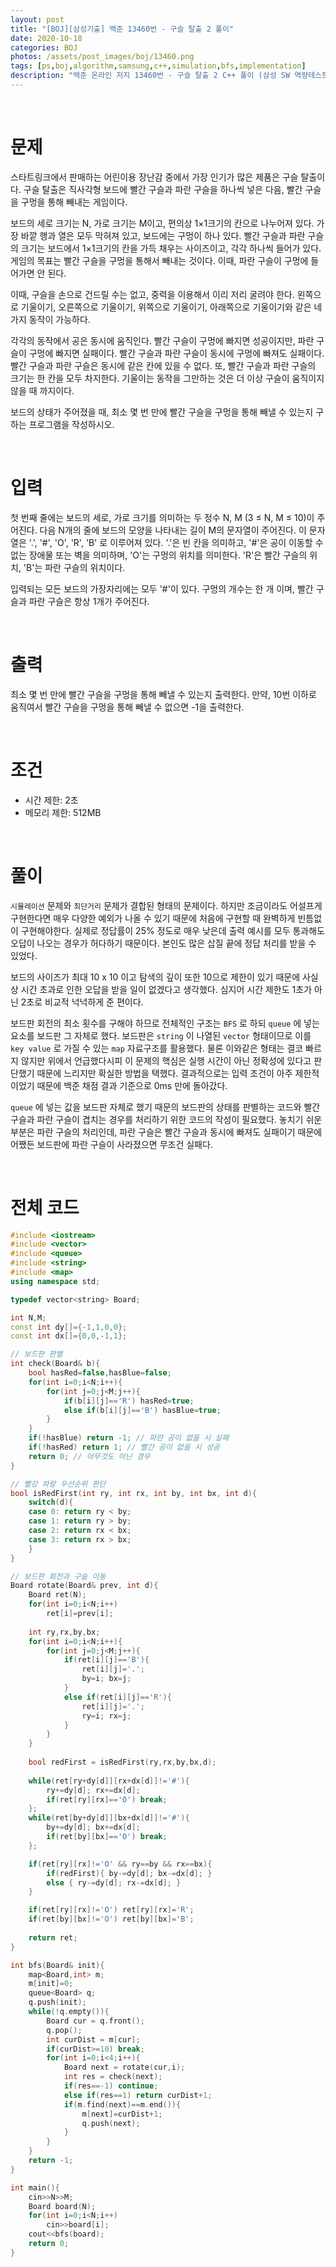 ```yaml
---
layout: post
title: "[BOJ][삼성기출] 백준 13460번 - 구슬 탈출 2 풀이"
date: 2020-10-18
categories: BOJ
photos: /assets/post_images/boj/13460.png
tags: [ps,boj,algorithm,samsung,c++,simulation,bfs,implementation]
description: "백준 온라인 저지 13460번 - 구슬 탈출 2 C++ 풀이 (삼성 SW 역량테스트 기출)"
---
```


<br>

# 문제
스타트링크에서 판매하는 어린이용 장난감 중에서 가장 인기가 많은 제품은 구슬 탈출이다. 구슬 탈출은 직사각형 보드에 빨간 구슬과 파란 구슬을 하나씩 넣은 다음, 빨간 구슬을 구멍을 통해 빼내는 게임이다.

보드의 세로 크기는 N, 가로 크기는 M이고, 편의상 1×1크기의 칸으로 나누어져 있다. 가장 바깥 행과 열은 모두 막혀져 있고, 보드에는 구멍이 하나 있다. 빨간 구슬과 파란 구슬의 크기는 보드에서 1×1크기의 칸을 가득 채우는 사이즈이고, 각각 하나씩 들어가 있다. 게임의 목표는 빨간 구슬을 구멍을 통해서 빼내는 것이다. 이때, 파란 구슬이 구멍에 들어가면 안 된다.

이때, 구슬을 손으로 건드릴 수는 없고, 중력을 이용해서 이리 저리 굴려야 한다. 왼쪽으로 기울이기, 오른쪽으로 기울이기, 위쪽으로 기울이기, 아래쪽으로 기울이기와 같은 네 가지 동작이 가능하다.

각각의 동작에서 공은 동시에 움직인다. 빨간 구슬이 구멍에 빠지면 성공이지만, 파란 구슬이 구멍에 빠지면 실패이다. 빨간 구슬과 파란 구슬이 동시에 구멍에 빠져도 실패이다. 빨간 구슬과 파란 구슬은 동시에 같은 칸에 있을 수 없다. 또, 빨간 구슬과 파란 구슬의 크기는 한 칸을 모두 차지한다. 기울이는 동작을 그만하는 것은 더 이상 구슬이 움직이지 않을 때 까지이다.

보드의 상태가 주어졌을 때, 최소 몇 번 만에 빨간 구슬을 구멍을 통해 빼낼 수 있는지 구하는 프로그램을 작성하시오.

<br>

# 입력
첫 번째 줄에는 보드의 세로, 가로 크기를 의미하는 두 정수 N, M (3 ≤ N, M ≤ 10)이 주어진다. 다음 N개의 줄에 보드의 모양을 나타내는 길이 M의 문자열이 주어진다. 이 문자열은 '.', '#', 'O', 'R', 'B' 로 이루어져 있다. '.'은 빈 칸을 의미하고, '#'은 공이 이동할 수 없는 장애물 또는 벽을 의미하며, 'O'는 구멍의 위치를 의미한다. 'R'은 빨간 구슬의 위치, 'B'는 파란 구슬의 위치이다.

입력되는 모든 보드의 가장자리에는 모두 '#'이 있다. 구멍의 개수는 한 개 이며, 빨간 구슬과 파란 구슬은 항상 1개가 주어진다.

<br>

# 출력
최소 몇 번 만에 빨간 구슬을 구멍을 통해 빼낼 수 있는지 출력한다. 만약, 10번 이하로 움직여서 빨간 구슬을 구멍을 통해 빼낼 수 없으면 -1을 출력한다.

<br>

# 조건
- 시간 제한: 2초
- 메모리 제한: 512MB

<br>

# 풀이
`시뮬레이션` 문제와 `최단거리` 문제가 결합된 형태의 문제이다. 하지만 조금이라도 어설프게 구현한다면 매우 다양한 예외가 나올 수 있기 때문에 처음에 구현할 때 완벽하게 빈틈없이 구현해야한다. 실제로 정답률이 25% 정도로 매우 낮은데 출력 예시를 모두 통과해도 오답이 나오는 경우가 허다하기 때문이다. 본인도 많은 삽질 끝에 정답 처리를 받을 수 있었다.

보드의 사이즈가 최대 10 x 10 이고 탐색의 깊이 또한 10으로 제한이 있기 때문에 사실상 시간 초과로 인한 오답을 받을 일이 없겠다고 생각했다. 심지어 시간 제한도 1초가 아닌 2초로 비교적 넉넉하게 준 편이다.

보드판 회전의 최소 횟수를 구해야 하므로 전체적인 구조는 `BFS` 로 하되 `queue` 에 넣는 요소를 보드판 그 자체로 했다. 보드판은 `string` 이 나열된 `vector` 형태이므로 이를 `key value` 로 가질 수 있는 `map` 자료구조를 활용했다. 물론 이와같은 형태는 결코 빠르지 않지만 위에서 언급했다시피 이 문제의 핵심은 실행 시간이 아닌 정확성에 있다고 판단했기 때문에 느리지만 확실한 방법을 택했다. 결과적으로는 입력 조건이 아주 제한적이었기 때문에 백준 채점 결과 기준으로 0ms 만에 돌아갔다.

`queue` 에 넣는 값을 보드판 자체로 했기 때문의 보드판의 상태를 판별하는 코드와 빨간 구슬과 파란 구슬이 겹치는 경우를 처리하기 위한 코드의 작성이 필요했다. 놓치기 쉬운 부분은 파란 구슬의 처리인데, 파란 구슬은 빨간 구슬과 동시에 빠져도 실패이기 때문에 어쨌든 보드판에 파란 구슬이 사라졌으면 무조건 실패다.

<br>

# 전체 코드

```c++
#include <iostream>
#include <vector>
#include <queue>
#include <string>
#include <map>
using namespace std;

typedef vector<string> Board;

int N,M;
const int dy[]={-1,1,0,0};
const int dx[]={0,0,-1,1};

// 보드판 판별
int check(Board& b){
    bool hasRed=false,hasBlue=false;
    for(int i=0;i<N;i++){
        for(int j=0;j<M;j++){
            if(b[i][j]=='R') hasRed=true;
            else if(b[i][j]=='B') hasBlue=true;
        }
    }
    if(!hasBlue) return -1; // 파란 공이 없을 시 실패
    if(!hasRed) return 1; // 빨간 공이 없을 시 성공
    return 0; // 아무것도 아닌 경우
}

// 빨강 파랑 우선순위 판단
bool isRedFirst(int ry, int rx, int by, int bx, int d){
    switch(d){
    case 0: return ry < by;
    case 1: return ry > by;
    case 2: return rx < bx;
    case 3: return rx > bx;
    }
}

// 보드판 회전과 구슬 이동
Board rotate(Board& prev, int d){
    Board ret(N);
    for(int i=0;i<N;i++)
        ret[i]=prev[i];
        
    int ry,rx,by,bx;
    for(int i=0;i<N;i++){
        for(int j=0;j<M;j++){
            if(ret[i][j]=='B'){
                ret[i][j]='.';
                by=i; bx=j;
            }
            else if(ret[i][j]=='R'){
                ret[i][j]='.';
                ry=i; rx=j;
            }
        }
    }
    
    bool redFirst = isRedFirst(ry,rx,by,bx,d);
    
    while(ret[ry+dy[d]][rx+dx[d]]!='#'){
        ry+=dy[d]; rx+=dx[d];
        if(ret[ry][rx]=='O') break;
    };
    while(ret[by+dy[d]][bx+dx[d]]!='#'){
        by+=dy[d]; bx+=dx[d];
        if(ret[by][bx]=='O') break;
    };

    if(ret[ry][rx]!='O' && ry==by && rx==bx){
        if(redFirst){ by-=dy[d]; bx-=dx[d]; }
        else { ry-=dy[d]; rx-=dx[d]; }
    }

    if(ret[ry][rx]!='O') ret[ry][rx]='R';
    if(ret[by][bx]!='O') ret[by][bx]='B';
    
    return ret;
}

int bfs(Board& init){
    map<Board,int> m;
    m[init]=0;
    queue<Board> q;
    q.push(init);
    while(!q.empty()){
        Board cur = q.front();
        q.pop();
        int curDist = m[cur];
        if(curDist>=10) break;
        for(int i=0;i<4;i++){
            Board next = rotate(cur,i);
            int res = check(next);
            if(res==-1) continue;
            else if(res==1) return curDist+1;
            if(m.find(next)==m.end()){
                m[next]=curDist+1;
                q.push(next);
            }
        }
    }
    return -1;
}

int main(){
    cin>>N>>M;
    Board board(N);
    for(int i=0;i<N;i++)
        cin>>board[i];
    cout<<bfs(board);
    return 0;
}
```